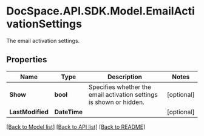 # DocSpace.API.SDK.Model.EmailActivationSettings
The email activation settings.

## Properties

Name | Type | Description | Notes
------------ | ------------- | ------------- | -------------
**Show** | **bool** | Specifies whether the email activation settings is shown or hidden. | [optional] 
**LastModified** | **DateTime** |  | [optional] 

[[Back to Model list]](../README.md#documentation-for-models) [[Back to API list]](../README.md#documentation-for-api-endpoints) [[Back to README]](../README.md)

